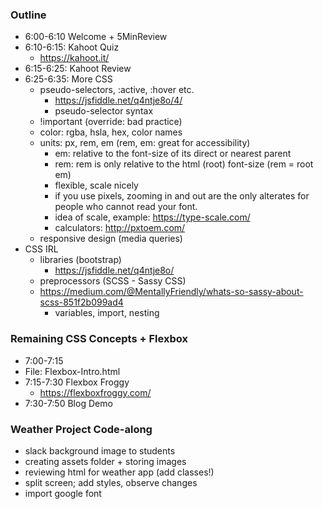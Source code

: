 ### Outline

- 6:00-6:10 Welcome + 5MinReview
- 6:10-6:15: Kahoot Quiz
  - https://kahoot.it/
- 6:15-6:25: Kahoot Review
- 6:25-6:35: More CSS
  - pseudo-selectors, :active, :hover etc.
    - https://jsfiddle.net/q4ntje8o/4/
    - pseudo-selector syntax
    <!-- selector:pseudo-class {
      property: value;
    } -->
  - !important (override: bad practice)
  - color: rgba, hsla, hex, color names
  - units: px, rem, em (rem, em: great for accessibility)
    - em: relative to the font-size of its direct or nearest parent
    - rem: rem is only relative to the html (root) font-size
      (rem = root em)
    - flexible, scale nicely
    - if you use pixels, zooming in and out are the only alterates for people who cannot read your font.
    - idea of scale, example: https://type-scale.com/
    - calculators: http://pxtoem.com/
  - responsive design (media queries)
- CSS IRL
  - libraries (bootstrap)
    - https://jsfiddle.net/q4ntje8o/
  - preprocessors (SCSS - Sassy CSS)
  - https://medium.com/@MentallyFriendly/whats-so-sassy-about-scss-851f2b099ad4
    - variables, import, nesting

### Remaining CSS Concepts + Flexbox

- 7:00-7:15
- File: Flexbox-Intro.html
- 7:15-7:30 Flexbox Froggy
  - https://flexboxfroggy.com/
- 7:30-7:50 Blog Demo

### Weather Project Code-along

- slack background image to students
- creating assets folder + storing images
- reviewing html for weather app (add classes!)
- split screen; add styles, observe changes
- import google font

